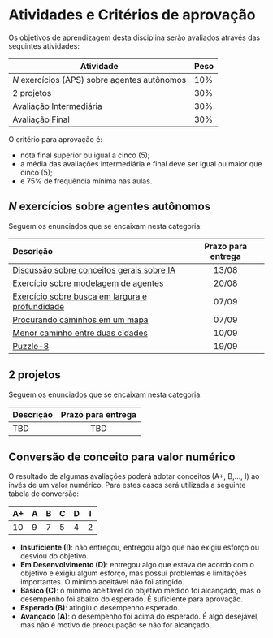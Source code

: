 # Atividades e Critérios de aprovação

Os objetivos de aprendizagem desta disciplina serão avaliados através das seguintes atividades: 

| Atividade | Peso |
| ----------| ----------|
| *N* exercícios (APS) sobre agentes autônomos | 10% |
| 2 projetos | 30% | 
| Avaliação Intermediária | 30% | 
| Avaliação Final | 30% | 

O critério para aprovação é:

* nota final superior ou igual a cinco (5);
* a média das avaliações intermediária e final deve ser igual ou maior que cinco (5);
* e 75% de frequência mínima nas aulas. 

## *N* exercícios sobre agentes autônomos

Seguem os enunciados que se encaixam nesta categoria: 

| Descrição                                                                       | Prazo para entrega |
| :------------------------------------------------------------------------------ | :----------------: |
| [Discussão sobre conceitos gerais sobre IA](./aulas/01_introducao_ia/index.md)  |       13/08        |
| [Exercício sobre modelagem de agentes](./aulas/03_configuracao/index.md)        |       20/08        |
| [Exercício sobre busca em largura e profundidade](./aulas/04_x_buscas/index.md) |       07/09        |
| [Procurando caminhos em um mapa](./aulas/05_busca_com_custo/index.md)           |       07/09        |
| [Menor caminho entre duas cidades](./aulas/08_heuristica_parte_2/index.md)      |       10/09        |
| [Puzzle-8](./aulas/08_heuristica_parte_3_aps/index.md) | 19/09 |
<!--
| [Q-Learning e hiperparâmetros](./aulas/15_rl_parte2/index.md) | 15/04 | 
| [Sarsa](./aulas/15_rl_sarsa/index.md) | 22/04 |
-->

## 2 projetos

Seguem os enunciados que se encaixam nesta categoria:

| Descrição                                                                                |  Prazo para entrega |
|:-----------------------------------------------------------------------------------------|:-------------------:|
| TBD | TBD |

<!--
| [Taxi Driver anfíbio](./projetos/2025_01_intermediario/index.md) | 11/04/2025 |
| [Robô e o labirinto](./projetos/2025_01_robo/index.md) | 07/05/2025 | 
-->

## Conversão de conceito para valor numérico

O resultado de algumas avaliações poderá adotar conceitos (A+, B,..., I) ao invés de um valor numérico. Para estes casos será utilizada a seguinte tabela de conversão:

| A+ | A | B | C | D | I |
|----|---|---|---|---|---|
| 10 | 9 | 7 | 5 | 4 | 2 |

* **Insuficiente (I)**: não entregou, entregou algo que não exigiu esforço ou desviou do objetivo.
* **Em Desenvolvimento (D)**: entregou algo que estava de acordo com o objetivo e exigiu algum esforço, mas possui problemas e limitações importantes. O mínimo aceitável não foi atingido.
* **Básico (C)**: o mínimo aceitável do objetivo medido foi alcançado, mas o desempenho foi abaixo do esperado. É suficiente para aprovação.
* **Esperado (B)**: atingiu o desempenho esperado.
* **Avançado (A)**: o desempenho foi acima do esperado. É algo desejável, mas não é motivo de preocupação se não for alcançado.
